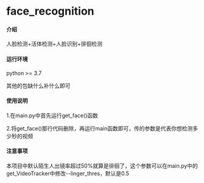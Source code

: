 # face_recognition

#### 介绍
人脸检测+活体检测+人脸识别+徘徊检测

#### 运行环境
python >= 3.7

其他的包缺什么补什么即可

#### 使用说明
1.在main.py中首先运行get_face()函数

2.将get_face()那行代码删除，再运行main函数即可，传的参数是代表你想检测多少秒的视频

#### 注意事项
本项目中默认陌生人出镜率超过50%就算是徘徊了，这个参数可以在main.py中的get_VideoTracker中修改--linger_thres，默认是0.5

